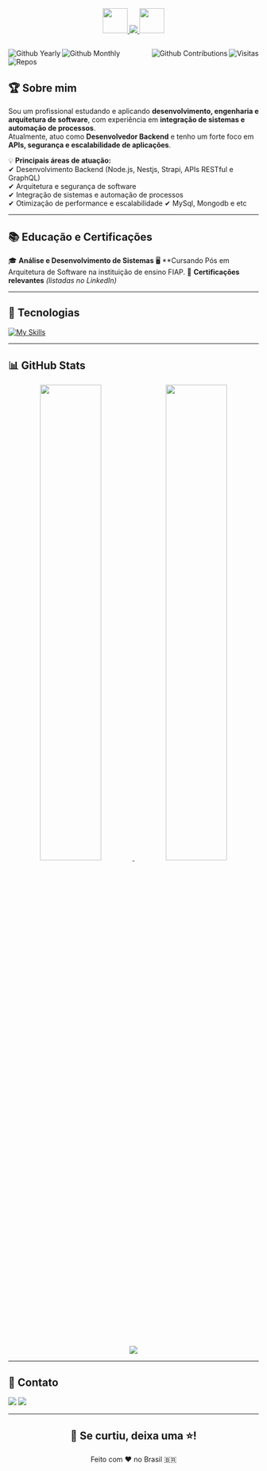 <div align="center">
  <a href="#">
    <img src="https://media3.giphy.com/media/v1.Y2lkPTc5MGI3NjExYzcxM2ZjOGI1OGVmMmU0ZmIzYTg0MzY0MjUxNWJlYTg5ZGY2YTBlNCZlcD12MV9pbnRlcm5hbF9naWZzX2dpZklkJmN0PXM/X6igXqclj9f8Tf5XXG/giphy.gif" height="50">
  </a>

  <a href="#">
    <img src="https://readme-typing-svg.herokuapp.com?color=%238a2be2&size=24&center=true&vCenter=true&lines=Bem-vindo+ao+meu+GitHub!;Olá!+Sou+Maurício+Goulart" />
  </a>

  <a href="#">
    <img src="https://media3.giphy.com/media/v1.Y2lkPTc5MGI3NjExYzcxM2ZjOGI1OGVmMmU0ZmIzYTg0MzY0MjUxNWJlYTg5ZGY2YTBlNCZlcD12MV9pbnRlcm5hbF9naWZzX2dpZklkJmN0PXM/X6igXqclj9f8Tf5XXG/giphy.gif" height="50">
  </a>
</div>

##

<img align="right" alt="Visitas" src="https://komarev.com/ghpvc/?username=MauricioGoulartt&label=Profile%20views&color=blueviolet&style=flat">
<img title="Github Yearly commits" alt="Github Yearly" align="left" src="https://badges.strrl.dev/years/MauricioGoulartt?style=flat&color=blueviolet&logo=github" />
<img title="Github Monthly commits" alt="Github Monthly" align="left" src="https://badges.strrl.dev/commits/monthly/MauricioGoulartt?style=flat&color=blueviolet" />
<img title="Github Contributions" alt="Github Contributions" align="right" src="https://badges.strrl.dev/contributions/all/MauricioGoulartt?color=blueviolet" />
<img title="Repos" alt="Repos" align="left" src="https://badges.strrl.dev/repos/MauricioGoulartt?style=flat&color=blueviolet" />

<br />
<br />

## 🏆 **Sobre mim**
Sou um profissional estudando e aplicando **desenvolvimento, engenharia e arquitetura de software**, com experiência em **integração de sistemas e automação de processos**.  
Atualmente, atuo como **Desenvolvedor Backend** e tenho um forte foco em **APIs, segurança e escalabilidade de aplicações**.  

💡 **Principais áreas de atuação:**  
✔ Desenvolvimento Backend (Node.js, Nestjs, Strapi, APIs RESTful e GraphQL)  
✔ Arquitetura e segurança de software  
✔ Integração de sistemas e automação de processos  
✔ Otimização de performance e escalabilidade
✔ MySql, Mongodb e etc

---

## 📚 **Educação e Certificações**
🎓 **Análise e Desenvolvimento de Sistemas**
🖥️ **Cursando Pós em Arquitetura de Software na instituição de ensino FIAP.
📜 **Certificações relevantes** *(listadas no LinkedIn)*  

---

## 🚀 **Tecnologias**
[![My Skills](https://skillicons.dev/icons?i=nodejs,typescript,javascript,azure,docker,linux,git,tailwind,expressjs,postgres,mysql,redis&theme=dark)](#)

---

## 📊 **GitHub Stats**
<div align="center">
  <a href="#">
    <img width="49.5%" src="https://github-readme-stats.vercel.app/api?username=MauricioGoulartt&show_icons=true&theme=radical&hide_border=true" />
    <img width="49.5%" src="https://github-readme-streak-stats.herokuapp.com/?user=MauricioGoulartt&theme=radical&hide_border=true" />
    <img src="https://github-readme-activity-graph.vercel.app/graph?username=MauricioGoulartt&theme=rogue&hide_border=true&area=true&bg_color=141321&area_color=FE428E&line=FE428E&title_color=FE428E" />
  </a>
</div>

---

## 📩 **Contato**
<div>
  <a href="mailto:mauriciogoulart.1990@gmail.com"><img src="https://img.shields.io/badge/-Gmail-%23333?style=for-the-badge&logo=gmail&logoColor=white" target="_blank"></a>
  <a href="https://www.linkedin.com/in/mauriciogoulart/" target="_blank"><img src="https://img.shields.io/badge/-LinkedIn-%230077B5?style=for-the-badge&logo=linkedin&logoColor=white" target="_blank"></a> 
</div>

---

<h2 align="center">💜 Se curtiu, deixa uma ⭐!</h2>

<p align="center">Feito com ❤️ no Brasil 🇧🇷</p>

